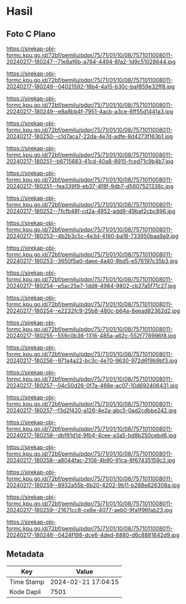 # Hasil

## Foto C Plano

https://sirekap-obj-formc.kpu.go.id/72bf/pemilu/pdpr/75/71/01/10/08/7571011008011-20240217-180247--71e8af6b-a764-4494-8fa2-1d9c51028644.jpg

https://sirekap-obj-formc.kpu.go.id/72bf/pemilu/pdpr/75/71/01/10/08/7571011008011-20240217-180249--04021592-18b4-4a15-b30c-baf859e32ff8.jpg

https://sirekap-obj-formc.kpu.go.id/72bf/pemilu/pdpr/75/71/01/10/08/7571011008011-20240217-180249--e8a8bb4f-7951-4acb-a3ce-6ff55d1441a3.jpg

https://sirekap-obj-formc.kpu.go.id/72bf/pemilu/pdpr/75/71/01/10/08/7571011008011-20240217-180250--c1d7aca7-22da-4e7d-adfe-8d4273f163b1.jpg

https://sirekap-obj-formc.kpu.go.id/72bf/pemilu/pdpr/75/71/01/10/08/7571011008011-20240217-180251--b6715683-41cd-40a8-8915-fced71c9b4b7.jpg

https://sirekap-obj-formc.kpu.go.id/72bf/pemilu/pdpr/75/71/01/10/08/7571011008011-20240217-180251--fea339f9-eb37-4f8f-9db7-d5607521338c.jpg

https://sirekap-obj-formc.kpu.go.id/72bf/pemilu/pdpr/75/71/01/10/08/7571011008011-20240217-180252--7fcfb48f-cd2a-4952-add9-49baf2cbc896.jpg

https://sirekap-obj-formc.kpu.go.id/72bf/pemilu/pdpr/75/71/01/10/08/7571011008011-20240217-180253--4b2b3c5c-4e3d-4160-ba18-733950baa9a9.jpg

https://sirekap-obj-formc.kpu.go.id/72bf/pemilu/pdpr/75/71/01/10/08/7571011008011-20240217-180253--3650f5a0-daee-4a40-8bd5-e576197c35b3.jpg

https://sirekap-obj-formc.kpu.go.id/72bf/pemilu/pdpr/75/71/01/10/08/7571011008011-20240217-180254--e5ac25e7-1dd8-4984-9802-cb27a5f71c27.jpg

https://sirekap-obj-formc.kpu.go.id/72bf/pemilu/pdpr/75/71/01/10/08/7571011008011-20240217-180254--e2232fc9-25b8-480c-b64a-8eead82362d2.jpg

https://sirekap-obj-formc.kpu.go.id/72bf/pemilu/pdpr/75/71/01/10/08/7571011008011-20240217-180255--559c0b36-1316-485a-a62c-552f778996f8.jpg

https://sirekap-obj-formc.kpu.go.id/72bf/pemilu/pdpr/75/71/01/10/08/7571011008011-20240217-180256--971a4a22-bc3c-4e70-9630-972d6f9b9bf3.jpg

https://sirekap-obj-formc.kpu.go.id/72bf/pemilu/pdpr/75/71/01/10/08/7571011008011-20240217-180257--04c50d26-0f7a-468e-ac07-10d692406431.jpg

https://sirekap-obj-formc.kpu.go.id/72bf/pemilu/pdpr/75/71/01/10/08/7571011008011-20240217-180257--f3d2f420-a126-4e2a-abc5-0ad2cdbbe242.jpg

https://sirekap-obj-formc.kpu.go.id/72bf/pemilu/pdpr/75/71/01/10/08/7571011008011-20240217-180258--dbf91d1d-9fb4-4cee-a3a5-bd8b250cebd6.jpg

https://sirekap-obj-formc.kpu.go.id/72bf/pemilu/pdpr/75/71/01/10/08/7571011008011-20240217-180258--a8044fac-2108-4b90-91ca-8f67435159c2.jpg

https://sirekap-obj-formc.kpu.go.id/72bf/pemilu/pdpr/75/71/01/10/08/7571011008011-20240217-180259--8932a55b-6b20-4202-9b11-b288e626308a.jpg

https://sirekap-obj-formc.kpu.go.id/72bf/pemilu/pdpr/75/71/01/10/08/7571011008011-20240217-180259--21671cc8-ce8e-4077-aeb0-9fa1f96fab23.jpg

https://sirekap-obj-formc.kpu.go.id/72bf/pemilu/pdpr/75/71/01/10/08/7571011008011-20240217-180248--0424f198-dce6-4ded-8880-d6c8881642d9.jpg


## Metadata

| Key        | Value               |
| ---------- | ------------------- |
| Time Stamp | 2024-02-21 17:04:15 |
| Kode Dapil | 7501                |



